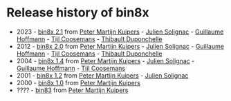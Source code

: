 # Release history of bin8x
- 2023 - [bin8x 2.1](https://www.ticalc.org/archives/files/fileinfo/445/44595.html) from [Peter Martijn Kuipers](https://www.ticalc.org/archives/files/authors/41/4152.html) - [Julien Solignac](https://www.ticalc.org/archives/files/authors/25/2551.html) - [Guillaume Hoffmann](https://www.ticalc.org/archives/files/authors/74/7492.html) - [Tijl Coosemans](https://www.ticalc.org/archives/files/authors/46/4619.html) - [Thibault Duponchelle](https://www.ticalc.org/archives/files/authors/111/11146.html)
- 2012 - [bin8x 2.0](https://www.ticalc.org/archives/files/fileinfo/445/44595.html) from [Peter Martijn Kuipers](https://www.ticalc.org/archives/files/authors/41/4152.html) - [Julien Solignac](https://www.ticalc.org/archives/files/authors/25/2551.html) - [Guillaume Hoffmann](https://www.ticalc.org/archives/files/authors/74/7492.html) - [Tijl Coosemans](https://www.ticalc.org/archives/files/authors/46/4619.html) - [Thibault Duponchelle](https://www.ticalc.org/archives/files/authors/111/11146.html)
- 2004 - [bin8x 1.4](https://www.ticalc.org/archives/files/fileinfo/345/34554.html) from [Peter Martijn Kuipers](https://www.ticalc.org/archives/files/authors/41/4152.html) - [Julien Solignac](https://www.ticalc.org/archives/files/authors/25/2551.html) - [Guillaume Hoffmann](https://www.ticalc.org/archives/files/authors/74/7492.html) - [Tijl Coosemans](https://www.ticalc.org/archives/files/authors/46/4619.html)
- 2001 - [bin8x 1.2](https://www.ticalc.org/archives/files/fileinfo/171/17108.html) from [Peter Martijn Kuipers](https://www.ticalc.org/archives/files/authors/41/4152.html) - [Julien Solignac](https://www.ticalc.org/archives/files/authors/25/2551.html)
- 2000 - [bin8x 1.0](https://www.ticalc.org/archives/files/fileinfo/150/15059.html) from [Peter Martijn Kuipers](https://www.ticalc.org/archives/files/authors/41/4152.html)
- ???? - [bin83](https://www.ticalc.org/archives/files/fileinfo/166/16603.html) from [Peter Martijn Kuipers](https://www.ticalc.org/archives/files/authors/41/4152.html)
